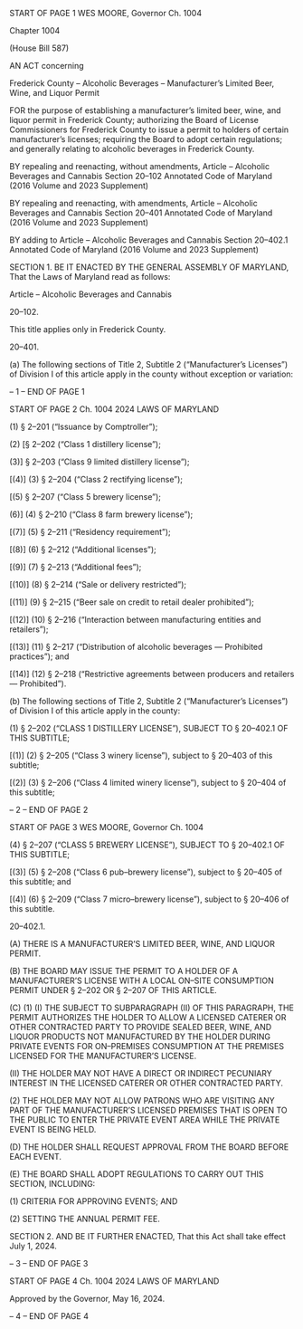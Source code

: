 START OF PAGE 1
WES MOORE, Governor Ch. 1004

Chapter 1004

(House Bill 587)

AN ACT concerning

Frederick County – Alcoholic Beverages – Manufacturer’s Limited Beer, Wine,
and Liquor Permit

FOR the purpose of establishing a manufacturer’s limited beer, wine, and liquor permit in
Frederick County; authorizing the Board of License Commissioners for Frederick
County to issue a permit to holders of certain manufacturer’s licenses; requiring the
Board to adopt certain regulations; and generally relating to alcoholic beverages in
Frederick County.

BY repealing and reenacting, without amendments,
Article – Alcoholic Beverages and Cannabis
Section 20–102
Annotated Code of Maryland
(2016 Volume and 2023 Supplement)

BY repealing and reenacting, with amendments,
Article – Alcoholic Beverages and Cannabis
Section 20–401
Annotated Code of Maryland
(2016 Volume and 2023 Supplement)

BY adding to
Article – Alcoholic Beverages and Cannabis
Section 20–402.1
Annotated Code of Maryland
(2016 Volume and 2023 Supplement)

SECTION 1. BE IT ENACTED BY THE GENERAL ASSEMBLY OF MARYLAND,
That the Laws of Maryland read as follows:

Article – Alcoholic Beverages and Cannabis

20–102.

This title applies only in Frederick County.

20–401.

(a) The following sections of Title 2, Subtitle 2 (“Manufacturer’s Licenses”) of
Division I of this article apply in the county without exception or variation:

– 1 –
END OF PAGE 1

START OF PAGE 2
Ch. 1004 2024 LAWS OF MARYLAND

(1) § 2–201 (“Issuance by Comptroller”);

(2) [§ 2–202 (“Class 1 distillery license”);

(3)] § 2–203 (“Class 9 limited distillery license”);

[(4)] (3) § 2–204 (“Class 2 rectifying license”);

[(5) § 2–207 (“Class 5 brewery license”);

(6)] (4) § 2–210 (“Class 8 farm brewery license”);

[(7)] (5) § 2–211 (“Residency requirement”);

[(8)] (6) § 2–212 (“Additional licenses”);

[(9)] (7) § 2–213 (“Additional fees”);

[(10)] (8) § 2–214 (“Sale or delivery restricted”);

[(11)] (9) § 2–215 (“Beer sale on credit to retail dealer prohibited”);

[(12)] (10) § 2–216 (“Interaction between manufacturing entities and
retailers”);

[(13)] (11) § 2–217 (“Distribution of alcoholic beverages — Prohibited
practices”); and

[(14)] (12) § 2–218 (“Restrictive agreements between producers and
retailers — Prohibited”).

(b) The following sections of Title 2, Subtitle 2 (“Manufacturer’s Licenses”) of
Division I of this article apply in the county:

(1) § 2–202 (“CLASS 1 DISTILLERY LICENSE”), SUBJECT TO §
20–402.1 OF THIS SUBTITLE;

[(1)] (2) § 2–205 (“Class 3 winery license”), subject to § 20–403 of this
subtitle;

[(2)] (3) § 2–206 (“Class 4 limited winery license”), subject to § 20–404 of
this subtitle;

– 2 –
END OF PAGE 2

START OF PAGE 3
WES MOORE, Governor Ch. 1004

(4) § 2–207 (“CLASS 5 BREWERY LICENSE”), SUBJECT TO § 20–402.1
OF THIS SUBTITLE;

[(3)] (5) § 2–208 (“Class 6 pub–brewery license”), subject to § 20–405 of
this subtitle; and

[(4)] (6) § 2–209 (“Class 7 micro–brewery license”), subject to § 20–406 of
this subtitle.

20–402.1.

(A) THERE IS A MANUFACTURER’S LIMITED BEER, WINE, AND LIQUOR
PERMIT.

(B) THE BOARD MAY ISSUE THE PERMIT TO A HOLDER OF A
MANUFACTURER’S LICENSE WITH A LOCAL ON–SITE CONSUMPTION PERMIT UNDER
§ 2–202 OR § 2–207 OF THIS ARTICLE.

(C) (1) (I) THE SUBJECT TO SUBPARAGRAPH (II) OF THIS PARAGRAPH,
THE PERMIT AUTHORIZES THE HOLDER TO ALLOW A LICENSED CATERER OR OTHER
CONTRACTED PARTY TO PROVIDE SEALED BEER, WINE, AND LIQUOR PRODUCTS NOT
MANUFACTURED BY THE HOLDER DURING PRIVATE EVENTS FOR ON–PREMISES
CONSUMPTION AT THE PREMISES LICENSED FOR THE MANUFACTURER’S LICENSE.

(II) THE HOLDER MAY NOT HAVE A DIRECT OR INDIRECT
PECUNIARY INTEREST IN THE LICENSED CATERER OR OTHER CONTRACTED PARTY.

(2) THE HOLDER MAY NOT ALLOW PATRONS WHO ARE VISITING ANY
PART OF THE MANUFACTURER’S LICENSED PREMISES THAT IS OPEN TO THE PUBLIC
TO ENTER THE PRIVATE EVENT AREA WHILE THE PRIVATE EVENT IS BEING HELD.

(D) THE HOLDER SHALL REQUEST APPROVAL FROM THE BOARD BEFORE
EACH EVENT.

(E) THE BOARD SHALL ADOPT REGULATIONS TO CARRY OUT THIS SECTION,
INCLUDING:

(1) CRITERIA FOR APPROVING EVENTS; AND

(2) SETTING THE ANNUAL PERMIT FEE.

SECTION 2. AND BE IT FURTHER ENACTED, That this Act shall take effect July
1, 2024.

– 3 –
END OF PAGE 3

START OF PAGE 4
Ch. 1004 2024 LAWS OF MARYLAND

Approved by the Governor, May 16, 2024.

– 4 –
END OF PAGE 4